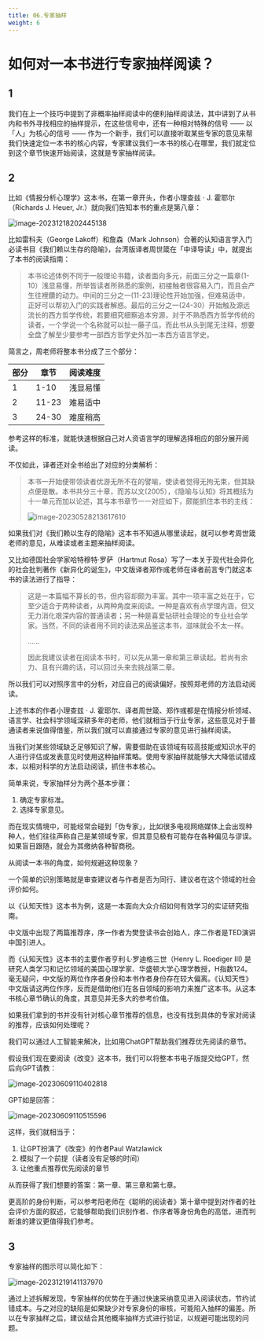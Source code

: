 ```yaml
---
title: 06.专家抽样
weight: 6
---
```




# 如何对一本书进行专家抽样阅读？

## 1

我们在上一个技巧中提到了非概率抽样阅读中的便利抽样阅读法，其中讲到了从书内和书外寻找相应的抽样提示，在这些信号中，还有一种相对特殊的信号 —— 以「人」为核心的信号 —— 作为一个新手，我们可以直接听取某些专家的意见来帮我们快速定位一本书的核心内容，专家建议我们一本书的核心在哪里，我们就定位到这个章节快速开始阅读，这就是专家抽样阅读。



## 2

比如《情报分析心理学》这本书，在第一章开头，作者小理查兹 · J. 霍耶尔（Richards J. Heuer, Jr.）就向我们告知本书的重点是第八章：

![image-20231218202445138](https://pbox.online/202312182024175.png)

比如雷科夫（George Lakoff）和詹森（Mark Johnson）合著的认知语言学入门必读书目《我们赖以生存的隐喻》，台湾版译者周世箴在「中译导读」中，就提出了本书的阅读指南：

> 本书论述体例不同于一般理论书籍，读者面向多元，前面三分之一篇章(1-10）浅显易懂，所举皆读者所熟悉的案例，初接触者很容易入门，而且会产生往裡鑽的动力。中间的三分之一(11-23)理论性开始加强，但难易适中，正好可以帮初入门的实践者解惑。最后的三分之一(24-30）开始触及源远流长的西方哲学传统，若要细究细察追本穷源，对于不熟悉西方哲学传统的读者，一个学说一个名称就可以扯一藤子瓜，而此书从头到尾无注释，想要全盘了解至少要参考一部西方哲学史外加一本西方语言学史。

简言之，周老师将整本书分成了三个部分：

| 部分 | 章节  | 阅读难度 |
| ---- | ----- | -------- |
| 1    | 1-10  | 浅显易懂 |
| 2    | 11-23 | 难易适中 |
| 3    | 24-30 | 难度稍高 |

参考这样的标准，就能快速根据自己对人资语言学的理解选择相应的部分展开阅读。

不仅如此，译者还对全书给出了对应的分类解析：

> 本书一开始便带领读者优游无所不在的譬喻，使读者觉得无拘无束，但其缺点便是散。本书共分三十章，而苏以文(2005），《隐喻与认知》将其概括为十一单元而加以论述，其与本书章节一一对应如下，颇能抓住本书的主线：
>
> ![image-20230528213617610](https://pbox.online/202305282136740.png)

如果我们对《我们赖以生存的隐喻》这本书不知道从哪里读起，就可以参考周世箴老师的意见，从难读或者主题来抽样阅读。

又比如德国社会学家哈特穆特·罗萨（Hartmut Rosa）写了一本关于现代社会异化的社会批判著作《新异化的诞生》，中文版译者郑作彧老师在译者前言专门就这本书的读法进行了指导：

> 这是一本篇幅不算长的书，但内容却颇为丰富。其中一项丰富之处在于，它至少适合于两种读者，从两种角度来阅读。一种是喜欢有点学理内涵，但又无力消化艰深内容的普通读者；另一种是喜爱钻研社会理论的专业社会学家。当然，不同的读者用不同的读法来品鉴这本书，滋味就会不太一样。
>
> ......
>
> 因此我建议读者在阅读本书时，可以先从第一章和第三章读起。若尚有余力、且有兴趣的话，可以回过头来去挑战第二章。

所以我们可以对照序言中的分析，对应自己的阅读偏好，按照郑老师的方法启动阅读。

上述书本的作者小理查兹 · J. 霍耶尔、译者周世箴、郑作彧都是在情报分析领域、语言学、社会科学领域深耕多年的老师，他们就相当于行业专家，这些意见对于普通读者来说值得借鉴，所以我们就可以直接通过专家的意见进行抽样阅读。

当我们对某些领域缺乏足够知识了解，需要借助在该领域有较高技能或知识水平的人进行评估或发表意见时使用这种抽样策略。使用专家抽样就能够大大降低试错成本，以相对科学的方法启动阅读，抓住书本核心。

简单来说，专家抽样分为两个基本步骤：

1. 确定专家标准。
2. 选择专家意见。

而在现实情境中，可能经常会碰到「伪专家」，比如很多电视网络媒体上会出现种种人，他们往往声称自己是某领域专家，但其意见极有可能存在各种偏见与谬误。如果盲目跟随，就会为其缴纳各种智商税。

从阅读一本书的角度，如何规避这种现象？

一个简单的识别策略就是审查建议者与作者是否为同行、建议者在这个领域的社会评价如何。

以《认知天性》这本书为例，这是一本面向大众介绍如何有效学习的实证研究指南。

中文版中出现了两篇推荐序，序一作者为樊登读书会创始人，序二作者是TED演讲中国引进人。

而《认知天性》这本书的主要作者亨利·L·罗迪格三世（Henry L. Roediger III) 是研究人类学习和记忆领域的美国心理学家、华盛顿大学心理学教授，H指数124。毫无疑问，中文版的两位作序者身份和本书作者身份存在较大偏离。《认知天性》中文版请这两位作序，反而是借助他们在各自领域的影响力来推广这本书。从这本书核心章节确认的角度，其意见并无多大的参考价值。

如果我们拿到的书并没有针对核心章节推荐的信息，也没有找到具体的专家对阅读的推荐，应该如何处理呢？

我们可以通过人工智能来解决，比如用ChatGPT帮助我们推荐优先阅读的章节。

假设我们现在要阅读《改变》这本书，我们可以将整本书电子版提交给GPT，然后向GPT请教：

![image-20230609110402818](https://pbox.online/202306091104847.png)

GPT如是回答：

![image-20230609110515596](https://pbox.online/202306091105704.png)

这样，我们就相当于：

1. 让GPT扮演了《改变》的作者Paul Watzlawick
2. 模拟了一个前提（读者没有足够的时间）
3. 让他重点推荐优先阅读的章节

从而获得了我们想要的答案：第一章、第三章和第七章。

更高阶的身份判断，可以参考阳老师在《聪明的阅读者》第十章中提到对作者的社会评价方面的叙述，它能够帮助我们识别作者、作序者等身份角色的高低，进而判断谁的建议更值得我们参考。

## 3

专家抽样的图示可以简化如下：

![image-20231219141137970](https://pbox.online/202312191411040.png)

通过上述拆解发现，专家抽样的优势在于通过快速采纳意见进入阅读状态，节约试错成本。与之对应的缺陷是如果缺少对专家身份的审核，可能陷入抽样的偏差。所以在专家抽样之后，建议结合其他概率抽样方式进行验证，以规避可能出现的问题。

